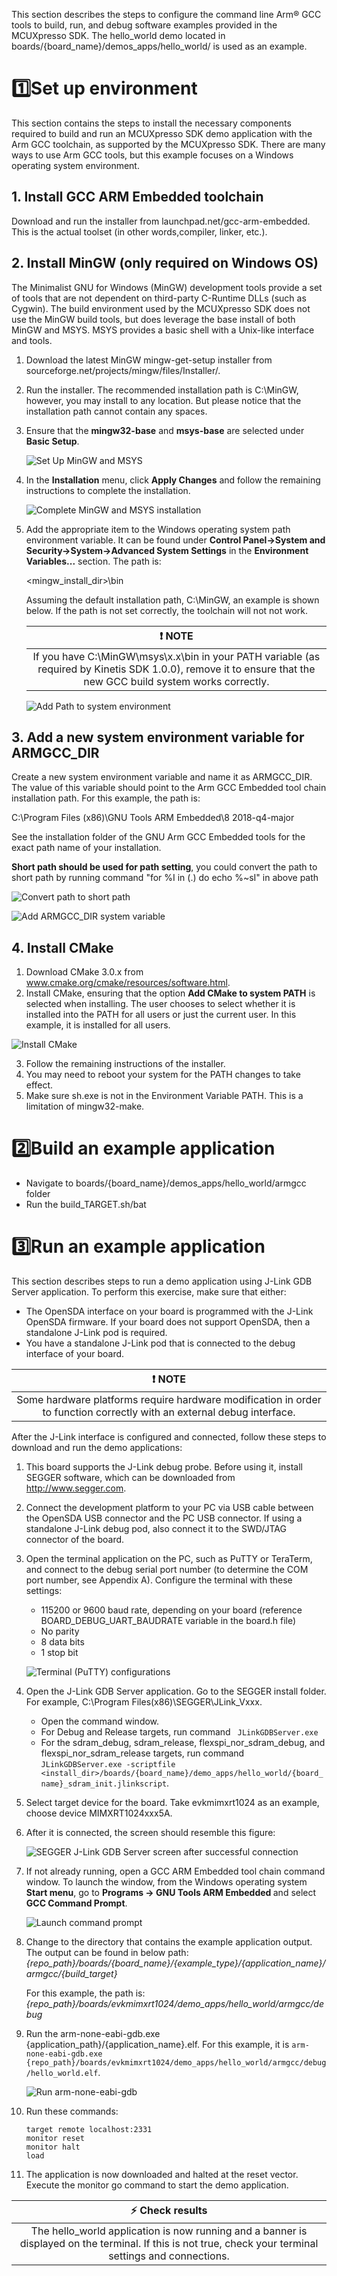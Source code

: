 This section describes the steps to configure the command line Arm® GCC tools to build, run, and debug software examples provided in the MCUXpresso SDK. The hello_world demo located in boards/{board_name}/demos_apps/hello_world/ is used as an example.

# :one:Set up environment
This section contains the steps to install the necessary components required to build and run an MCUXpresso SDK demo
application with the Arm GCC toolchain, as supported by the MCUXpresso SDK. There are many ways to use Arm GCC
tools, but this example focuses on a Windows operating system environment.

## 1. Install GCC ARM Embedded toolchain
Download and run the installer from launchpad.net/gcc-arm-embedded. This is the actual toolset (in other words,compiler, linker, etc.).

## 2. Install MinGW (only required on Windows OS)
The Minimalist GNU for Windows (MinGW) development tools provide a set of tools that are not dependent on third-party
C-Runtime DLLs (such as Cygwin). The build environment used by the MCUXpresso SDK does not use the MinGW build
tools, but does leverage the base install of both MinGW and MSYS. MSYS provides a basic shell with a Unix-like interface
and tools.
1. Download the latest MinGW mingw-get-setup installer from sourceforge.net/projects/mingw/files/Installer/.
2. Run the installer. The recommended installation path is C:\MinGW, however, you may install to any location. But please notice that the installation path cannot contain any spaces.
3. Ensure that the **mingw32-base** and **msys-base** are selected under **Basic Setup**.

    ![Set Up MinGW and MSYS](Getting_Started/images/armgcc_install_mingw_select_component.png)

4. In the **Installation** menu, click **Apply Changes** and follow the remaining instructions to complete the installation.

    ![Complete MinGW and MSYS installation](Getting_Started/images/armgcc_install_mingw_applychange.png)

5. Add the appropriate item to the Windows operating system path environment variable. It can be found under **Control
Panel->System and Security->System->Advanced System Settings** in the **Environment Variables...** section. The
path is:

   <mingw_install_dir>\bin

   Assuming the default installation path, C:\MinGW, an example is shown below. If the path is not set correctly, the toolchain will not not work.

    | :exclamation: NOTE | 
    |:-----------------------------------------:| 
    | If you have  C:\MinGW\msys\x.x\bin in your PATH variable (as required by Kinetis SDK 1.0.0), remove it to ensure that the new GCC build system works correctly.|

    ![Add Path to system environment](Getting_Started/images/armgcc_install_mingw_addpath.png)

## 3. Add a new system environment variable for **ARMGCC_DIR**
Create a new system environment variable and name it as ARMGCC_DIR. The value of this variable should point to the Arm
GCC Embedded tool chain installation path. For this example, the path is:

C:\Program Files (x86)\GNU Tools ARM Embedded\8 2018-q4-major

See the installation folder of the GNU Arm GCC Embedded tools for the exact path name of your installation.
    
**Short path should be used for path setting**, you could convert the path to short path by running command "for %I in (.) do echo %~sI" in above path

![Convert path to short path](Getting_Started/images/armgcc_install_armgcc_cvt_path.png)

![Add ARMGCC_DIR system variable](Getting_Started/images/armgcc_add_dir.png)

## 4. Install CMake
1.  Download CMake 3.0.x from www.cmake.org/cmake/resources/software.html.
2. Install CMake, ensuring that the option **Add CMake to system PATH** is selected when installing. The user chooses to
select whether it is installed into the PATH for all users or just the current user. In this example, it is installed for all users.

![Install CMake](Getting_Started/images/armgcc_install_cmake.png)

3. Follow the remaining instructions of the installer.
4. You may need to reboot your system for the PATH changes to take effect.
5. Make sure sh.exe is not in the Environment Variable PATH. This is a limitation of mingw32-make.

# :two:Build an example application

- Navigate to boards/{board_name}/demos_apps/hello_world/armgcc folder
- Run the build_TARGET.sh/bat

# :three:Run an example application
This section describes steps to run a demo application using J-Link GDB Server application. To perform this exercise, make
sure that either:
- The OpenSDA interface on your board is programmed with the J-Link OpenSDA firmware. If your board does not
support OpenSDA, then a standalone J-Link pod is required.
- You have a standalone J-Link pod that is connected to the debug interface of your board.

| :exclamation: NOTE | 
|:-----------------------------------------:| 
| Some hardware platforms require hardware modification in order to function correctly with an external debug interface.|

After the J-Link interface is configured and connected, follow these steps to download and run the demo applications:
1. This board supports the J-Link debug probe. Before using it, install SEGGER software, which can be downloaded from
http://www.segger.com.
2. Connect the development platform to your PC via USB cable between the OpenSDA USB connector and the PC USB
connector. If using a standalone J-Link debug pod, also connect it to the SWD/JTAG connector of the board.
3. Open the terminal application on the PC, such as PuTTY or TeraTerm, and connect to the debug serial port number (to
determine the COM port number, see Appendix A). Configure the terminal with these settings:
    - 115200 or 9600 baud rate, depending on your board (reference BOARD_DEBUG_UART_BAUDRATE variable in the
    board.h file)
    - No parity
    - 8 data bits
    - 1 stop bit

    ![Terminal (PuTTY) configurations](Getting_Started/images/putty_configuration.png)

4. Open the J-Link GDB Server application. Go to the SEGGER install folder. For example, C:\Program
Files(x86)\SEGGER\JLink_Vxxx. 
    - Open the command window. 
    - For Debug and Release targets, run command
    ``` JLinkGDBServer.exe``` 
    - For the sdram_debug, sdram_release, flexspi_nor_sdram_debug, and flexspi_nor_sdram_release targets, run command
    ```JLinkGDBServer.exe -scriptfile <install_dir>/boards/{board_name}/demo_apps/hello_world/{board_name}_sdram_init.jlinkscript```.
5. Select target device for the board. Take evkmimxrt1024 as an example, choose device MIMXRT1024xxx5A.
6. After it is connected, the screen should resemble this figure:

    ![SEGGER J-Link GDB Server screen after successful connection](Getting_Started/images/armgcc_debug_jlink_gdbserver.png)

7. If not already running, open a GCC ARM Embedded tool chain command window. To launch the window, from the
Windows operating system **Start menu**, go to **Programs -> GNU Tools ARM Embedded <version>** and select **GCC
Command Prompt**.

    ![Launch command prompt](Getting_Started/images/armgcc_debug_jdbserver_launch.png)

8. Change to the directory that contains the example application output. The output can be found in below path:
    *{repo_path}/boards/{board_name}/{example_type}/{application_name}/armgcc/{build_target}*

    For this example, the path is:
    *{repo_path}/boards/evkmimxrt1024/demo_apps/hello_world/armgcc/debug*
9. Run the arm-none-eabi-gdb.exe {application_path}/{application_name}.elf. For this example, it is ```arm-none-eabi-gdb.exe {repo_path}/boards/evkmimxrt1024/demo_apps/hello_world/armgcc/debug/hello_world.elf```.

    ![Run arm-none-eabi-gdb](Getting_Started/images/armgcc_debug_launch_result.png)

10. Run these commands:
    ```
    target remote localhost:2331
    monitor reset
    monitor halt
    load
    ```
11. The application is now downloaded and halted at the reset vector. Execute the monitor go command to start the demo
application.

| :zap: Check results |
|:--------------------:|
|The hello_world application is now running and a banner is displayed on the terminal. If this is not true, check your terminal settings and connections.|